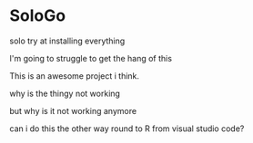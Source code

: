 # SoloGo
solo try at installing everything

I'm going to struggle to get the hang of this


This is an awesome project i think. 



why is the thingy not working


but why is it not working anymore 

can i do this the other way round to R from visual studio code?
